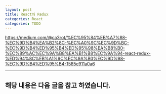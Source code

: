 ```yaml
---
layout: post
title: React와 Redux
categories: React
categories: TODO
---
```


https://medium.com/@ca3rot/%EC%95%84%EB%A7%88-%EC%9D%B4%EA%B2%8C-%EC%A0%9C%EC%9D%BC-%EC%9D%B4%ED%95%B4%ED%95%98%EA%B8%B0-%EC%89%AC%EC%9A%B8%EA%B1%B8%EC%9A%94-react-redux-%ED%94%8C%EB%A1%9C%EC%9A%B0%EC%9D%98-%EC%9D%B4%ED%95%B4-1585e911a0a6



----
해당 내용은 다음 글을 참고 하였습니다.
- 